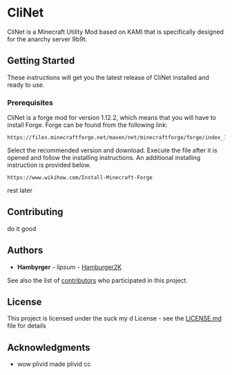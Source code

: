 # CliNet

CliNet is a Minecraft Utility Mod based on KAMI that is specifically designed for the anarchy server 9b9t.

## Getting Started

These instructions will get you the latest release of CliNet installed and ready to use.

### Prerequisites

CliNet is a forge mod for version 1.12.2, which means that you will have to install Forge. Forge can be found from the following link:

```
https://files.minecraftforge.net/maven/net/minecraftforge/forge/index_1.12.2.html
```

Select the recommended version and download. Execute the file after it is opened and follow the installing instructions. An additional installing instruction is provided below.

```
https://www.wikihow.com/Install-Minecraft-Forge
```

rest later



## Contributing

do it good


## Authors

* **Hambyrger** - *lipsum* - [Hamburger2K](https://github.com/Hamburger2K)

See also the list of [contributors](https://github.com/TheBritishMidget/CliNet/contributors) who participated in this project.

## License

This project is licensed under the suck my d License - see the [LICENSE.md](LICENSE.md) file for details

## Acknowledgments

* wow plivid made plivid cc
